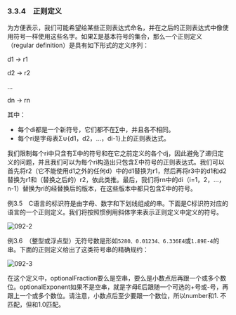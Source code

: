 ### 3.3.4　正则定义

为方便表示，我们可能希望给某些正则表达式命名，并在之后的正则表达式中像使用符号一样使用这些名字。如果Σ是基本符号的集合，那么一个正则定义（regular definition）是具有如下形式的定义序列：

d1 → r1

d2 → r2

...

dn → rn

其中：

- 每个di都是一个新符号，它们都不在∑中，并且各不相同。
- 每个ri是字母表Σ∪{d1，d2，…，di-1}上的正则表达式。

我们限制每个ri中只含有Σ中的符号和在它之前定义的各个dj，因此避免了递归定义的问题，并且我们可以为每个ri构造出只包含Σ中符号的正则表达式。我们可以首先将r2（它不能使用d1之外的任何d）中的d1替换为r1，然后再将r3中的d1和d2替换为r1和（替换之后的）r2，依此类推。最后，我们将rn中的di（i=1，2，…，n-1）替换为ri的经替换后的版本，在这些版本中都只包含Σ中的符号。

例3.5　C语言的标识符是由字母、数字和下划线组成的串。下面是C标识符对应的语言的一个正则定义。我们将按照惯例用斜体字来表示正则定义中定义的符号。

![092-2](../Images/image04058.jpeg)

例3.6　（整型或浮点型）无符号数是形如`5280、0.01234、6.336E4`或`1.89E-4`的串。下面的正则定义给出了这类符号串的精确规约：

![092-3](../Images/image04059.jpeg)

在这个定义中，optionalFraction要么是空串，要么是小数点后再跟一个或多个数位。optionalExponent如果不是空串，就是字母E后跟随一个可选的+号或-号，再跟上一个或多个数位。请注意，小数点后至少要跟一个数位，所以number和1. 不匹配，但和1.0匹配。